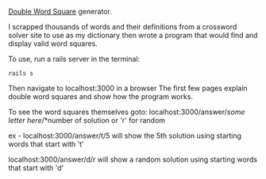 [Double Word Square](https://en.wikipedia.org/wiki/Word_square#Double_word_squares)
generator.

I scrapped thousands of words and their definitions from a crossword solver site to use as my dictionary
then wrote a program that would find and display valid word squares.

To use, run a rails server in the terminal:
```
rails s
```
Then navigate to localhost:3000 in a browser
The first few pages explain double word squares and show how the program works.

To see the word squares themselves goto:
localhost:3000/answer/*some letter here*/*number of solution or 'r' for random

ex -
localhost:3000/answer/t/5
will show the 5th solution using starting words that start with 't'

localhost:3000/answer/d/r
will show a random solution using starting words that start with 'd'
